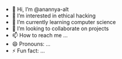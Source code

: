 - 👋 Hi, I’m @anannya-alt
- 👀 I’m interested in ethical hacking
- 🌱 I’m currently learning computer science
- 💞️ I’m looking to collaborate on projects
- 📫 How to reach me ...
- 😄 Pronouns: ...
- ⚡ Fun fact: ...

<!---
anannya-alt/anannya-alt is a ✨ special ✨ repository because its `README.md` (this file) appears on your GitHub profile.
You can click the Preview link to take a look at your changes.
--->
